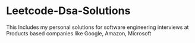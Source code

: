 # Leetcode-Dsa-Solutions
This Includes my personal solutions for software engineering interviews at Products based companies like Google, Amazon, Microsoft
